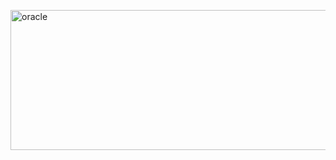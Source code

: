 <p align="center>
<a data-flickr-embed="true" href="https://www.flickr.com/photos/197661703@N05/53076058897/in/dateposted-public/" title="oracle"><img src="https://live.staticflickr.com/65535/53076058897_065aa1fc65_o.jpg" width="580" height="224" alt="oracle"/></a>

</p>
